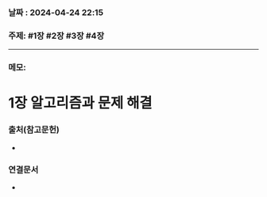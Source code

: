 
### 날짜 : 2024-04-24 22:15

### 주제: #1장 #2장 #3장 #4장

---
### 메모: 
# 1장 알고리즘과 문제 해결


### 출처(참고문헌)
-

### 연결문서
-